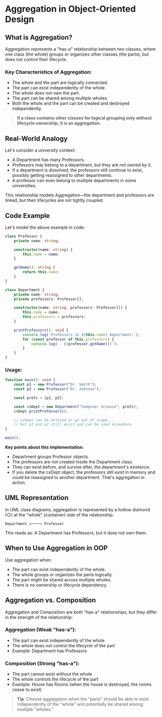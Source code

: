 # Aggregation in Object-Oriented Design

## What is Aggregation?

Aggregation represents a "has-a" relationship between two classes, where one class (the whole) groups or organizes other classes (the parts), but does not control their lifecycle.

### Key Characteristics of Aggregation:

* The whole and the part are logically connected.
* The part can exist independently of the whole.
* The whole does not own the part.
* The part can be shared among multiple wholes.
* Both the whole and the part can be created and destroyed independently.
 
> **If a class contains other classes for logical grouping only without lifecycle ownership, it is an aggregation.**

## Real-World Analogy

Let's consider a university context:

* A Department has many Professors.
* Professors may belong to a department, but they are not owned by it.
* If a department is dissolved, the professors still continue to exist, possibly getting reassigned to other departments.
* A professor can even belong to multiple departments in some universities.

This relationship models Aggregation—the department and professors are linked, but their lifecycles are not tightly coupled.

## Code Example

Let's model the above example in code:

```typescript
class Professor {
    private name: string;

    constructor(name: string) {
        this.name = name;
    }

    getName(): string {
        return this.name;
    }
}

class Department {
    private name: string;
    private professors: Professor[];

    constructor(name: string, professors: Professor[]) {
        this.name = name;
        this.professors = professors;
    }

    printProfessors(): void {
        console.log(`Professors in ${this.name} Department:`);
        for (const professor of this.professors) {
            console.log(`- ${professor.getName()}`);
        }
    }
}
```

### Usage:

```typescript
function main(): void {
    const p1 = new Professor("Dr. Smith");
    const p2 = new Professor("Dr. Johnson");

    const profs = [p1, p2];

    const csDept = new Department("Computer Science", profs);
    csDept.printProfessors();

    // csDept can be deleted or go out of scope...
    // but p1 and p2 still exist and can be used elsewhere.
}

main();
```

**Key points about this implementation:**

* Department groups Professor objects.
* The professors are not created inside the Department class.
* They can exist before, and survive after, the department's existence.
* If you delete the csDept object, the professors still exist in memory and could be reassigned to another department. That's aggregation in action.

## UML Representation

In UML class diagrams, aggregation is represented by a hollow diamond (◇) at the "whole" (container) side of the relationship.

```
Department ◇────→ Professor
```

This reads as: A Department has Professors, but it does not own them.

## When to Use Aggregation in OOP

Use aggregation when:

* The part can exist independently of the whole.
* The whole groups or organizes the parts logically.
* The part might be shared across multiple wholes.
* There is no ownership or lifecycle dependency.

## Aggregation vs. Composition

Aggregation and Composition are both "has-a" relationships, but they differ in the strength of the relationship:

### Aggregation (Weak "has-a"):
* The part can exist independently of the whole
* The whole does not control the lifecycle of the part
* Example: Department has Professors

### Composition (Strong "has-a"):
* The part cannot exist without the whole
* The whole controls the lifecycle of the part
* Example: House has Rooms (when the house is destroyed, the rooms cease to exist)

> **Tip**: Choose aggregation when the "parts" should be able to exist independently of the "whole" and potentially be shared among multiple "wholes."
